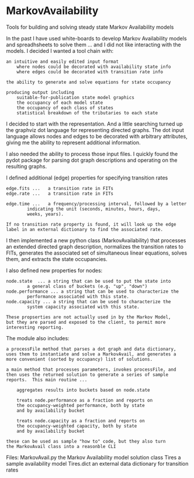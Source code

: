 MarkovAvailability
=================
Tools for building and solving steady state Markov Availability models

In the past I have used white-boards to develop Markov Availability models
and spreadhsheets to solve them ... and I did not like interacting with the
models.  I decided I wanted a tool chain with:

	an intuitive and easily edited input format
		where nodes could be decorated with availability state info
		where edges could be decorated with transition rate info

	the ability to generate and solve equations for state occupancy

	producing output including
		suitable-for-publication state model graphics
		the occupancy of each model state
		the occupancy of each class of states
		statistical breakdown of the tributaries to each state

I decided to start with the representation.  And a little searching turned up the 
graphviz dot language for representing directed graphs.  The dot input language
allows nodes and edges to be decorated with arbitrary attributes, giving me the
ability to represent additional information.

I also needed the ability to process those input files.  I quickly found the pydot
package for parsing dot graph descriptions and operating on the resulting graphs.

I defined additional (edge) properties for specifying transition rates

	edge.fits ...	a transition rate in FITs
	edge.rate ...	a transition rate in FITs

	edge.time ...	a frequency/processing interval, followed by a letter
			indicating the unit (seconds, minutes, hours, days,
			weeks, years).

	If no transition rate property is found, it will look up the edge
	label in an external dictionary to find the associated rate.

I then implemented a new python class (MarkovAvailability) that processes an
extended directed graph description, normalizes the transition rates to FITs,
generates the associated set of simultaneous linear equations, solves them,
and extracts the state occupancies.

I also defined new properties for nodes:

	node.state 	... a string that can be used to put the state into
			a general class of buckets (e.g. "up", "down")
	node.performance ... a string that can be used to characterize the
			performance associated with this state.
	node.capacity ... a string that can be used to characterize the
			system capacity associated with this state.

	These propserties are not actually used in by the Markov Model,
	but they are parsed and exposed to the client, to permit more
	interesting reporting.

The module also includes:

	a processFile method that parses a dot graph and data dictionary,
	uses them to instantiate and solve a MarkovAvail, and generates a
	more convenient (sorted by occupancy) list of solutions.

	a main method that processes parameters, invokes processFile, and
	then uses the returned solution to generate a series of sample 
	reports.  This main routine ...
		
		aggregates results into buckets based on node.state

		treats node.performance as a fraction and reports on
		the occupancy-weighted performance, both by state 
		and by availability bucket

		treats node.capacity as a fraction and reports on
		the occupancy-weighted capacity, both by state 
		and by availability bucket

	these can be used as sample "how to" code, but they also turn 
	the MarkovAvail class into a reasonble CLI


Files:
	MarkovAvail.py	the Markov Availability model solution class
	Tires		a sample availability model
	Tires.dict	an external data dictionary for transition rates
